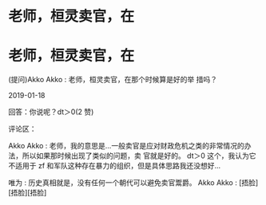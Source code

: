 # 老师，桓灵卖官，在

# 老师，桓灵卖官，在

(提问)Akko Akko : 老师，桓灵卖官，在那个时候算是好的举 措吗？

2019-01-18

回答：你说呢？dt＞0(2 赞)

评论区：

Akko Akko : 老师，我的意思是...一般卖官是应对财政危机之类的非常情况的办法，所以如果那时候出现了类似的问题，卖 官就是好的。 dt＞0 这个，我认为它不适用于 zf 和军队这种存在暴力的组织，但是具体思路我还没想好...

唯为 : 历史真相就是，没有任何一个朝代可以避免卖官鬻爵。 Akko Akko : [捂脸][捂脸][捂脸]